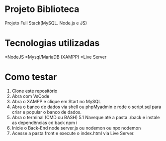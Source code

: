 # Projeto Biblioteca
Projeto Full Stack(MySQL. Node.js e JS)

# Tecnologias utilizadas

*NodeJS
*Mysql/MariaDB (XAMPP)
*Live Server

# Como testar

1. Clone este repositório
2. Abra com VsCode
3. Abra o XAMPP e clique em Start no MySQL
4. Abra o banco de dados via shell ou phpMyadmin e rode o script.sql para criar e popular o banco de dados.
5. Abra o terminal (CMD ou BASH)
 5.1 Naveque até a pasta ./back e instale as dependências
 cd back
 npm i
6. Inicie o Back-End
node server.js
ou
nodemon
ou
npx nodemon
7. Acesse a pasta front e execute o index.html via Live Server.
